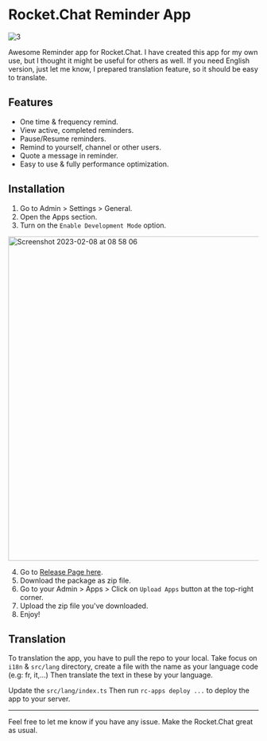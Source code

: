 # Rocket.Chat Reminder App

![3](https://user-images.githubusercontent.com/5735071/217137978-ad1de7e9-9868-4348-b0ff-f031b32197b1.jpg)


Awesome Reminder app for Rocket.Chat.
I have created this app for my own use, but I thought it might be useful for others as well.
If you need English version, just let me know, I prepared translation feature, so it should be easy to translate.

## Features

- One time & frequency remind.
- View active, completed reminders.
- Pause/Resume reminders.
- Remind to yourself, channel or other users.
- Quote a message in reminder.
- Easy to use & fully performance optimization.

## Installation

1. Go to Admin > Settings > General.
2. Open the Apps section.
3. Turn on the `Enable Development Mode` option. 

<img width="652" alt="Screenshot 2023-02-08 at 08 58 06" src="https://user-images.githubusercontent.com/5735071/217410671-4b9ad29f-778b-4d22-873e-8c8c32f20898.png">

4. Go to [Release Page here](https://github.com/juzser/Rocket.Chat-reminder/releases).
5. Download the package as zip file.
6. Go to your Admin > Apps > Click on `Upload Apps` button at the top-right corner.
7. Upload the zip file you've downloaded.
8. Enjoy!

## Translation

To translation the app, you have to pull the repo to your local. 
Take focus on `i18n` & `src/lang` directory, create a file with the name as your language code (e.g: fr, it,...)
Then translate the text in these by your language. 

Update the `src/lang/index.ts` 
Then run `rc-apps deploy ...` to deploy the app to your server. 

---

Feel free to let me know if you have any issue. 
Make the Rocket.Chat great as usual.




